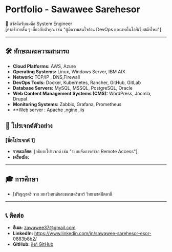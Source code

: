 # Portfolio - Sawawee Sarehesor

👋 สวัสดีครับผมคือ System Engineer  
[คำอธิบายสั้น ๆ เกี่ยวกับตัวคุณ เช่น "ผู้มีความสนใจด้าน DevOps และเทคโนโลยีเว็บสมัยใหม่"]

---

## 🛠️ ทักษะและความสามารถ

- **Cloud Platforms:** AWS, Azure  
- **Operating Systems:** Linux, Windows Server, IBM AIX  
- **Network:** TCP/IP , DNS,Firewall
- **DevOps Tools:** Docker, Kubernetes, Rancher, GitHub, GitLab  
- **Database Servers:** MySQL, MSSQL, PostgreSQL, Oracle  
- **Web Content Management Systems (CMS):** WordPress, Joomla, Drupal  
- **Monitoring Systems:** Zabbix, Grafana, Prometheus
- **Web server : Apache ,nginx ,iis 

## 💼 โปรเจกต์ตัวอย่าง
### [ชื่อโปรเจกต์ 1]
- **รายละเอียด:** [อธิบายโปรเจกต์ เช่น "ระบบจัดการคำขอ Remote Access"]  
- **เครื่องมือ:** 

---

## 🎓 การศึกษา
- [ปริญญาตรี จาก มหาวิทยาลัยสงขลานครินทร์ วิทยาเขตปัตตานี

---

## 📞 ติดต่อ
- **อีเมล:** zawawee37@gmail.com
- **LinkedIn:** https://www.linkedin.com/in/sawawee-sarehesor-esor-0883b8b2/
- **GitHub:** [ลิงก์ GitHub](https://github.com/yourgithub)
